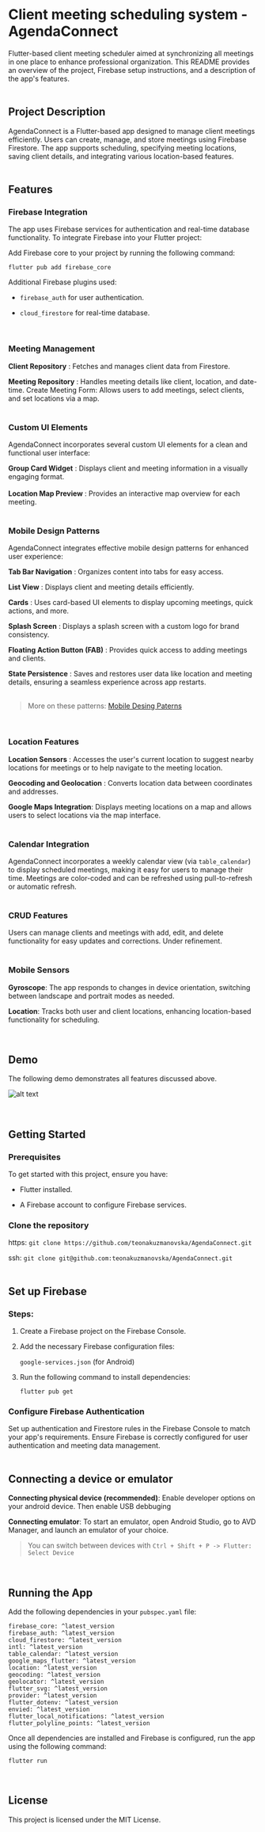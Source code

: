 # Client meeting scheduling system - AgendaConnect

Flutter-based client meeting scheduler aimed at synchronizing all meetings in one place to enhance professional organization. This README provides an overview of the project, Firebase setup instructions, and a description of the app's features.<br><br>

##  Project Description

AgendaConnect is a Flutter-based app designed to manage client meetings efficiently. Users can create, manage, and store meetings using Firebase Firestore. The app supports scheduling, specifying meeting locations, saving client details, and integrating various location-based features.<br><br>

## Features

### Firebase Integration
The app uses Firebase services for authentication and real-time database functionality. To integrate Firebase into your Flutter project:

Add Firebase core to your project by running the following command:

    flutter pub add firebase_core

Additional Firebase plugins used:

- `firebase_auth` for user authentication.

- `cloud_firestore` for real-time database.

<br>

### Meeting Management<br>
**Client Repository** : Fetches and manages client data from Firestore.<br>

**Meeting Repository** : Handles meeting details like client, location, and date-time.
Create Meeting Form: Allows users to add meetings, select clients, and set locations via a map.<br><br>

### Custom UI Elements<br>
AgendaConnect incorporates several custom UI elements for a clean and functional user interface:

**Group Card Widget** : Displays client and meeting information in a visually engaging format.<br><br>
**Location Map Preview** : Provides an interactive map overview for each meeting.<br><br>

### Mobile Design Patterns<br>
AgendaConnect integrates effective mobile design patterns for enhanced user experience:

**Tab Bar Navigation** : Organizes content into tabs for easy access.<br>

**List View** : Displays client and meeting details efficiently.<br>

**Cards** : Uses card-based UI elements to display upcoming meetings, quick actions, and more.

**Splash Screen** : Displays a splash screen with a custom logo for brand consistency.<br>

**Floating Action Button (FAB)** : Provides quick access to adding meetings and clients.<br>

**State Persistence** : Saves and restores user data like location and meeting details, ensuring a seamless experience across app restarts.<br>
<br>
>More on these patterns: [Mobile Desing Paterns](https://www.designrush.com/best-designs/apps/trends/mobile-design-patterns)

<br>

### Location Features<br>
**Location Sensors** : Accesses the user's current location to suggest nearby locations for meetings or to help navigate to the meeting location.<br>

**Geocoding and Geolocation** : Converts location data between coordinates and addresses.<br>

**Google Maps Integration**: Displays meeting locations on a map and allows users to select locations via the map interface.<br><br>

### Calendar Integration
AgendaConnect incorporates a weekly calendar view (via `table_calendar`) to display scheduled meetings, making it easy for users to manage their time. Meetings are color-coded and can be refreshed using pull-to-refresh or automatic refresh.<br><br>

### CRUD Features
Users can manage clients and meetings with add, edit, and delete functionality for easy updates and corrections. Under refinement.<br><br>

### Mobile Sensors
**Gyroscope**: The app responds to changes in device orientation, switching between landscape and portrait modes as needed.

**Location**: Tracks both user and client locations, enhancing location-based functionality for scheduling.

<br>

##  Demo

The following demo demonstrates all features discussed above.

![alt text](Screen_Recording_20240918_180558.gif)

<br>

##  Getting Started

### Prerequisites
To get started with this project, ensure you have:

- Flutter installed.

- A Firebase account to configure Firebase services.


### Clone the repository

https: `git clone https://github.com/teonakuzmanovska/AgendaConnect.git`

ssh: `git clone git@github.com:teonakuzmanovska/AgendaConnect.git`
<br><br>

##  Set up Firebase
### Steps:
1. Create a Firebase project on the Firebase Console.
2. Add the necessary Firebase configuration files:

    `google-services.json` (for Android)

3. Run the following command to install dependencies:

    `flutter pub get`

### Configure Firebase Authentication
Set up authentication and Firestore rules in the Firebase Console to match your app's requirements. Ensure Firebase is correctly configured for user authentication and meeting data management.
<br><br>

## Connecting a device or emulator
**Connecting physical device (recommended)**: Enable developer options on your android device. Then enable USB debbuging

**Connecting emulator**: To start an emulator, open Android Studio, go to AVD Manager, and launch an emulator of your choice.

>You can switch between devices with
`Ctrl + Shift + P -> Flutter: Select Device`

<br>

## Running the App

Add the following dependencies in your `pubspec.yaml` file:
```dependencies:
firebase_core: ^latest_version
firebase_auth: ^latest_version
cloud_firestore: ^latest_version
intl: ^latest_version
table_calendar: ^latest_version
google_maps_flutter: ^latest_version
location: ^latest_version
geocoding: ^latest_version
geolocator: ^latest_version
flutter_svg: ^latest_version
provider: ^latest_version
flutter_dotenv: ^latest_version
envied: ^latest_version
flutter_local_notifications: ^latest_version
flutter_polyline_points: ^latest_version
```
Once all dependencies are installed and Firebase is configured, run the app using the following command: 

`flutter run`

<br>

##  License

This project is licensed under the MIT License.